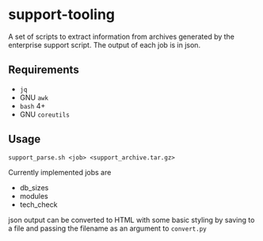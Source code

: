 # support-tooling

A set of scripts to extract information from archives generated by the enterprise support script.  The output of each job is in json.

## Requirements
* `jq`
* GNU `awk`
* `bash` 4+
* GNU `coreutils`

## Usage
```support_parse.sh <job> <support_archive.tar.gz>```

Currently implemented jobs are
* db_sizes
* modules
* tech_check

json output can be converted to HTML with some basic styling by saving to a file and passing the filename as an argument to `convert.py`

